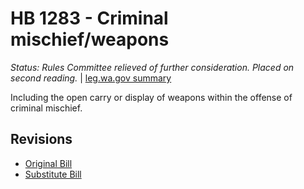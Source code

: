 # HB 1283 - Criminal mischief/weapons
*Status: Rules Committee relieved of further consideration.  Placed on second reading.* | [leg.wa.gov summary](https://app.leg.wa.gov/billsummary?BillNumber=1283&Year=2021)

Including the open carry or display of weapons within the offense of criminal mischief.

## Revisions
* [Original Bill](1/)
* [Substitute Bill](S/)